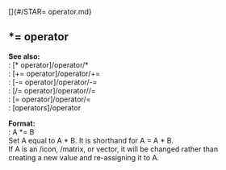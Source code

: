 []{#/STAR= operator.md}    
## \*= operator    
**See also:**    
:   [\* operator]/operator/*    
:   [+= operator]/operator/+=    
:   [-= operator]/operator/-=    
:   [/= operator]/operator//=    
:   [= operator]/operator/=    
:   [operators]/operator    
<!-- -->    
**Format:**    
:   A \*= B    
Set A equal to A \* B. It is shorthand for A = A \* B.    
If A is an /icon, /matrix, or vector, it will be changed rather than    
creating a new value and re-assigning it to A.  